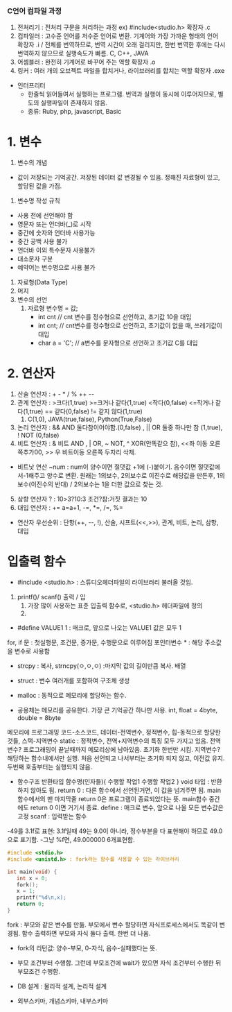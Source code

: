 ### C언어 컴파일 과정
1. 전처리기 : 전처리 구문을 처리하는 과정 ex) #include<studio.h> 확장자 .c
2. 컴파일러 : 고수준 언어를 저수준 언어로 변환. 기계어와 가장 가까운 형태의 언어 확장자 .i / 전체를 번역하므로, 번역 시간이 오래 걸리지만, 한번 번역한 후에는 다시 번역하지 않으므로 실행속도가 빠름. C, C++, JAVA
3. 어셈블러 : 완전히 기계어로 바꾸어 주는 역할 확장자 .o
4. 링커 : 여러 개의 오브젝트 파일을 합치거나, 라이브러리를 합치는 역할 확장자 .exe
- 인터프리터
  - 한줄씩 읽어들여서 실행하는 프로그램. 번역과 실행이 동시에 이루어지므로, 별도의 실행파일이 존재하지 않음.
  - 종류: Ruby, php, javascript, Basic

# 1. 변수
   1) 변수의 개념
   - 값이 저장되는 기억공간. 저장된 데이터 값 변경될 수 있음. 정해진 자료형이 있고, 할당된 값을 가짐.
   1) 변수명 작성 규칙
   - 사용 전에 선언해야 함
   - 영문자 또는 언더바(_)로 시작
   - 중간에 숫자와 언더바 사용가능
   - 중간 공백 사용 불가
   - 언더바 이외 특수문자 사용불가
   - 대소문자 구분
   - 예약어는 변수명으로 사용 불가
   1) 자료형(Data Type)
   2) 머지
   3) 변수의 선언
      1) 자료형 변수명 = 값;
           - int cnt // cnt 변수를 정수형으로 선언하고, 초기값 10을 대입
           - int cnt; // cnt변수를 정수형으로 선언하고, 초기값이 없을 때, 쓰레기값이 대입
           - char a = 'C'; // a변수를 문자형으로 선언하고 초기값 C를 대입

# 2. 연산자
   1) 산술 연산자 : + - * / % ++ --
   2) 관계 연산자 : >크다(1,true) >=크거나 같다(1,true) <작다(0,false) <=작거나 같다(1,true) == 같다(0,false) != 같지 않다(1,true)
      1) C(1,0), JAVA(true,false), Python(True,False)
   3) 논리 연산자 : && AND 둘다참이어야함.(0,false) , || OR 둘중 하나만 참 (1,true), ! NOT (0,false)
   4) 비트 연산자 : & 비트 AND , | OR, ~ NOT, ^ XOR(안똑같으 참), <<좌 이동 오른쪽추가00, >> 우 비트이동 오른쪽 두자리 삭제.
   - 비트낫 연산 ~num : num이 양수이면 절댓값 +1에 (-)붙이기. 음수이면 절댓값에서-1해주고 양수로 변환. 원래는 1의보수, 2의보수로 이진수로 해당값을 만든후, 1의보수(이진수의 반대) / 2의보수는 1을 더한 값으로 찾는 것.
   5) 삼항 연산자 ? : 10>3?10:3 조건?참:거짓 결과는 10
   6) 대입 연산자 : += a=a+1, -=, *=, /=, %=
  - 연산자 우선순위 : 단항(++, --, !), 산술, 시프트(<<,>>), 관계, 비트, 논리, 삼항, 대입

# 입출력 함수
- #include <studio.h> : 스튜디오헤더파일의 라이브러리 불러올 것임.
1) printf()/ scanf() 출력 / 입
   1) 가장 많이 사용하는 표준 입출력 함수로, <studio.h> 헤더파일에 정의
   2) 

- #define VALUE1 1 : 매크로, 앞으로 나오는 VALUE1 값은 모두 1  
 

for, if 문 : 첫실행문, 조건문, 증가문, 수행문으로 이루어짐
포인터변수 * : 해당 주소값을 변수로 사용함
- strcpy : 복사, strncpy(ㅇ,ㅇ,ㅇ) :마지막 값의 길이만큼 복사. 
배열 
- struct : 변수 여러개를 포함하여 구조체 생성
- malloc : 동적으로 메모리에 할당하는 함수.

- 공용체는 메모리를 공유한다. 가장 큰 기억공간 하나만 사용. int, float = 4byte, double = 8byte

메모리에 프로그래밍
코드-소스코드, 데이터-전역변수, 정적변수, 힙-동적으로 할당한 것들, 스택-지역변수
static : 정적변수, 전역+지역변수의 특징 모두 가지고 있음. 전역변수? 프로그래밍이 끝날때까지 메모리상에 남아있음. 초기화 한번만 시킴. 지역변수? 해당하는 함수내에서만 실행. 처음 선언되고 나서부터는 초기화 되지 않고, 이전값 유지. 두번째 호출부터는 실행되지 않음.

- 함수구조
반환타입 함수명(인자들){
   수행할 작업1
   수행할 작업2
}
void 타입 : 반환하지 않아도 됨.
return 0 : 다른 함수에서 선언된거면, 이 값을 넘겨주면 됨. main함수에서의 맨 마지막줄 return 0은 프로그램이 종료되었다는 뜻. main함수 중간에도 return 0 이면 거기서 종료.
define : 매크로 변수, 앞으로 나올 모든 변수값은 고정
scanf : 입력받는 함수

-49를 3.1f로 표현: 3.1f일때 49는 9.0이 아니라, 정수부분을 다 표현해야 하므로 49.0으로 표기함.
-그냥 %f면, 49.000000 6개표현함.

```C
#include <stdio.h>
#include <unistd.h> : fork라는 함수를 사용할 수 있는 라이브러리

int main(void) {
   int x = 0;
   fork();
   x = 1;
   printf("%d\n,x);
   return 0;
}
```
fork : 부모와 같은 변수를 만듦. 부모에서 변수 할당하면 자식프로세스에서도 똑같이 변경됨. 함수 출력하면 부모와 자식 둘다 출력. 한번 더 나옴.
   - fork의 리턴값: 양수-부모, 0-자식, 음수-실패했다는 뜻.
   - 부모 조건부터 수행함. 그런데 부모조건에 wait가 있으면 자식 조건부터 수행한 뒤 부모조건 수행함.

 


- DB 설계 : 물리적 설계, 논리적 설계
- 외부스키마, 개념스키마, 내부스키마  